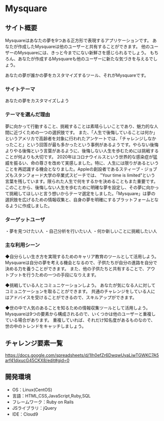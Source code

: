 # Mysquare

## サイト概要
Mysquareはあなたの夢を9つある正方形で表現するアプリケーションです。
あなたが作成したMysquareは他のユーザーと共有することができます。
他のユーザーのMysquareには、きっと今までにない新鮮さを感じられるでしょう。
もちろん、あなたが作成するMysquareも他のユーザーに新たな気づきを与えるでしょう。

あなたの夢が誰かの夢をカスタマイズするツール、それがMysquareです。


### サイトテーマ
あなたの夢をカスタマイズしよう


### テーマを選んだ理由
夢に向かって行動すること、挑戦することは素晴らしいことであり、魅力的な人間に近づくための一つの選択肢です。
また、「人生で後悔していることは何か」というアメリカで高齢者を対象に行われたアンケートでは、「チャレンジしなかったこと」という回答が最も多かったという事例があるようです。やらない後悔よりやる後悔という言葉があるように、後悔しない人生を歩むためには挑戦することが何よりも大切です。
2020年はコロナウイルスという世界的な感染症が猛威を振るい、命の尊さを改めて実感しました。特に、人生には限りがあるということを再認識する機会となりました。Appleの創設者であるスティーブ・ジョブズもスタンフォード大学の卒業式スピーチでは、
"Your time is limited"という言葉を残しています。限られた人生で何をするかを決めることもまた重要です。
このことから、後悔しない人生を歩むために明確な夢を設定し、その夢に向かって挑戦してほしいと言う想いからテーマ選定をしました。「Mysquare」は夢の選択肢を広げるための情報収集と、自身の夢を明確にするプラットフォームとなるように作成しました。

### ターゲットユーザ
・夢を見つけたい人
・自己分析を行いたい人
・何か新しいことに挑戦したい人

### 主な利用シーン
◆自分らしい生き方を実現するためのキャリア教育のツールとして活用しよう。
Mysquareは自分の夢を考える機会となるので、子供たちが自分の進路を自分で決める力を養うことができます。
また、他の子供たちと共有することで、アウトプットを行うための一つの手段になりえます。

◆挑戦している人とコミュニケーションしよう。
あなたが気になる人に対してコミュニケーションを取ることができます。
共通のチャレンジをしている人にはアドバイスを受けることができるので、スキルアップができます。

◆世の中で人気のあることを知るための情報収集ツールとして活用しよう。
Mysquareは9つの要素から構成されるので、いくつかは他のユーザーと重複している場合があります。
重複していれば、それだけ知名度があるものなので、世の中のトレンドをキャッチしましょう。


## チャレンジ要素一覧
<https://docs.google.com/spreadsheets/d/1Ih0efZr6DwqwUyaLiwTGWKC7A5arf41djxucG45CKX8/edit#gid=0>

## 開発環境
- OS：Linux(CentOS)
- 言語：HTML,CSS,JavaScript,Ruby,SQL
- フレームワーク：Ruby on Rails
- JSライブラリ：jQuery
- IDE：Cloud9
